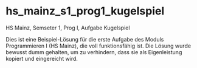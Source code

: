 # hs_mainz_s1_prog1_kugelspiel
HS Mainz, Semseter 1, Prog I, Aufgabe Kugelspiel

Dies ist eine Beispiel-Lösung für die erste Aufgabe des Moduls Programmieren I (HS Mainz), die voll funktionsfähig ist. Die Lösung wurde bewusst dumm gehalten, um zu verhindern, dass sie als Eigenleistung kopiert und eingereicht wird.
